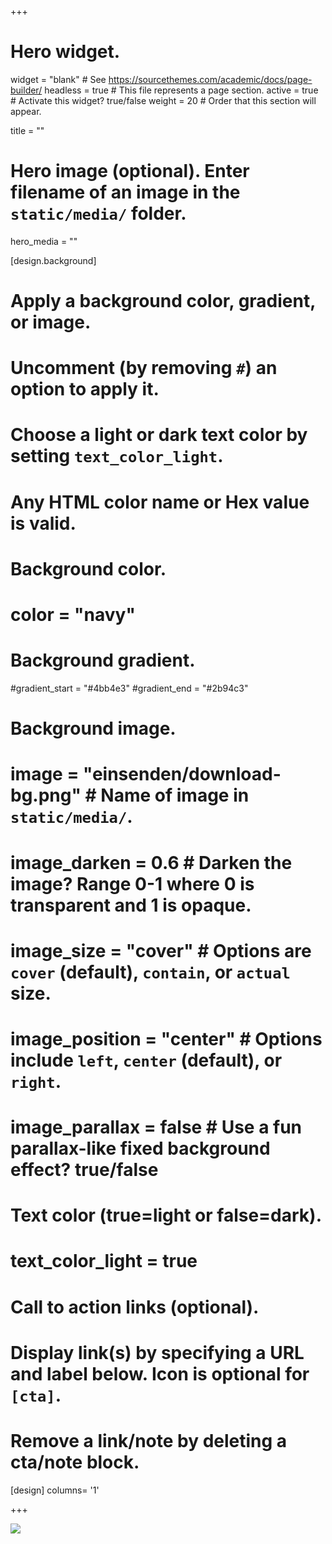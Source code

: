 +++
# Hero widget.
widget = "blank"  # See https://sourcethemes.com/academic/docs/page-builder/
headless = true  # This file represents a page section.
active = true  # Activate this widget? true/false
weight = 20  # Order that this section will appear.

title = ""

# Hero image (optional). Enter filename of an image in the `static/media/` folder.
hero_media = ""

[design.background]
# Apply a background color, gradient, or image.
#   Uncomment (by removing `#`) an option to apply it.
#   Choose a light or dark text color by setting `text_color_light`.
#   Any HTML color name or Hex value is valid.

# Background color.
# color = "navy"

# Background gradient.
#gradient_start = "#4bb4e3"
#gradient_end = "#2b94c3"

# Background image.
# image = "einsenden/download-bg.png"  # Name of image in `static/media/`.
# image_darken = 0.6  # Darken the image? Range 0-1 where 0 is transparent and 1 is opaque.
# image_size = "cover"  #  Options are `cover` (default), `contain`, or `actual` size.
# image_position = "center"  # Options include `left`, `center` (default), or `right`.
# image_parallax = false  # Use a fun parallax-like fixed background effect? true/false

# Text color (true=light or false=dark).
# text_color_light = true

# Call to action links (optional).
#   Display link(s) by specifying a URL and label below. Icon is optional for `[cta]`.
#   Remove a link/note by deleting a cta/note block.

[design]
  columns= '1'

+++

<div class='tableauPlaceholder' id='viz1614701194781' style='position: relative'>
<noscript>
  <a href='#'>
    <img alt=' ' src='https:&#47;&#47;public.tableau.com&#47;static&#47;images&#47;ze&#47;zecken-atlas&#47;Zecken-Atlas&#47;1_rss.png' style='border: none' />
  </a>
</noscript>

<object class='tableauViz'  style='display:none;'>
  <param name='host_url' value='https%3A%2F%2Fpublic.tableau.com%2F' />
  <param name='embed_code_version' value='3' />
  <param name='site_root' value='' />
  <param name='name' value='zecken-atlas&#47;Zecken-Atlas' />
  <param name='tabs' value='no' />
  <param name='toolbar' value='yes' />
  <param name='static_image' value='https:&#47;&#47;public.tableau.com&#47;static&#47;images&#47;ze&#47;zecken-atlas&#47;Zecken-Atlas&#47;1.png' />
  <param name='animate_transition' value='yes' />
  <param name='display_static_image' value='yes' />
  <param name='display_spinner' value='yes' />
  <param name='display_overlay' value='yes' />
  <param name='display_count' value='yes' />
  <param name='language' value='de' />
  <param name='filter' value='publish=yes' />
</object>

</div>                

<script type='text/javascript'>
  var divElement = document.getElementById('viz1614701194781');
  var vizElement = divElement.getElementsByTagName('object')[0];
  if ( divElement.offsetWidth > 800 ) {
    vizElement.style.width='1150px';
    vizElement.style.height='900px';
  }

  else if ( divElement.offsetWidth > 500 ) {
    vizElement.style.width='1150px';
    vizElement.style.height='900px';
  }
  else {
    vizElement.style.width='100%';
    vizElement.style.height='1527px';
  }                     
  var scriptElement = document.createElement('script');
  scriptElement.src = 'https://public.tableau.com/javascripts/api/viz_v1.js';
  vizElement.parentNode.insertBefore(scriptElement, vizElement);               

</script>
